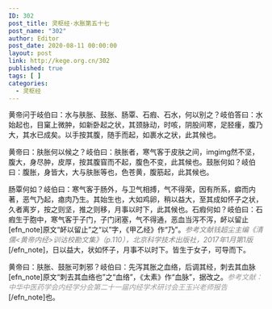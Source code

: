 ```yaml
---
ID: 302
post_title: 灵枢经·水胀第五十七
post_name: "302"
author: Editor
post_date: 2020-08-11 00:00:00
layout: post
link: http://kege.org.cn/302
published: true
tags: [ ]
categories:
  - 灵枢经
---
```

黄帝问于岐伯曰：水与肤胀、鼓胀、肠覃、石瘕、石水，何以别之？岐伯答曰：水始起也，目窠上微肿，如新卧起之状，其颈脉动，时咳，阴股间寒，足胫瘇，腹乃大，其水已成矣。以手按其腹，随手而起，如裹水之状，此其候也。

黄帝曰：肤胀何以候之？岐伯曰：肤胀者，寒气客于皮肤之间，imgimg然不坚，腹大，身尽肿，皮厚，按其腹窅而不起，腹色不变，此其候也。鼓胀何如？岐伯曰：腹胀，身皆大，大与肤胀等也，色苍黄，腹筋起，此其候也。

肠覃何如？岐伯曰：寒气客于肠外，与卫气相搏，气不得荣，因有所系，癖而内著，恶气乃起，瘜肉乃生。其始生也，大如鸡卵，稍以益大，至其成如怀子之状，久者离岁，按之则坚，推之则移，月事以时下，此其候也。石瘕何如？岐伯曰：石瘕生于胞中，寒气客于子门，子门闭塞，气不得通，恶血当泻不泻，衃以留止[efn_note]原文“衃以留止”之“以”字，《甲乙经》作“乃”。<span style="color: #808080;"><em>参考文献钱超尘主编《清儒&lt;黄帝内经&gt;训诂校勘文集》（p.110），北京科学技术出版社，2017年1月第1版</em></span>[/efn_note]，日以益大，状如怀子，月事不以时下。皆生于女子，可导而下。

黄帝曰：肤胀、鼓胀可刺邪？岐伯曰：先泻其胀之血络，后调其经，刺去其血脉[efn_note]原文“刺去其血络也”之“血络”，《太素》作“血脉”，据改之。<span style="color: #999999;"><em>参考文献：中华中医药学会内经学分会第二十一届内经学术研讨会王玉兴老师报告</em></span>[/efn_note]也。